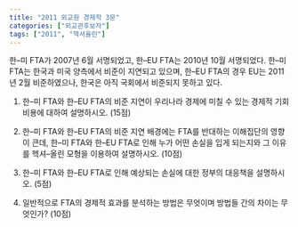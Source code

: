 ```yaml
---
title: "2011 외교원 경제학 3문"
categories: ["외교관후보자"]
tags: ["2011", "헥셔올린"]
---
```


한–미 FTA가 2007년 6월 서명되었고, 한–EU FTA는 2010년 10월 서명되었다. 한–미 FTA는 한국과 미국 양측에서 비준이 지연되고 있으며, 한–EU FTA의 경우 EU는 2011년 2월 비준하였으나, 한국은 아직 국회에서 비준되지 못하고 있다.

1) 한–미 FTA와 한–EU FTA의 비준 지연이 우리나라 경제에 미칠 수 있는 경제적 기회비용에 대하여 설명하시오. (15점)

2) 한–미 FTA와 한–EU FTA의 비준 지연 배경에는 FTA를 반대하는 이해집단의 영향이 큰데, 한–미 FTA와 한–EU FTA로 인해 누가 어떤 손실을 입게 되는지와 그 이유를 헥셔–올린 모형을 이용하여 설명하시오. (10점)

3) 한–미 FTA와 한–EU FTA로 인해 예상되는 손실에 대한 정부의 대응책을 설명하시오. (5점)

4) 일반적으로 FTA의 경제적 효과를 분석하는 방법은 무엇이며 방법들 간의 차이는 무엇인가? (10점)
